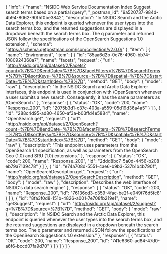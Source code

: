 {
  "info": {
    "name": "NSIDC Web Service Documentation Index Suggest search terms based on a partial query",
    "_postman_id": "9a520737-984d-4b94-8062-90f5f0be3842",
    "description": "In NSIDC Search and the Arctic Data Explorer, this endpoint is queried whenever the user types into the search terms box, and the returned suggestions are displayed in a dropdown beneath the search terms box. The q parameter and returned JSON follow the specifications of the OpenSearch Suggestions 1.0 extension.",
    "schema": "https://schema.getpostman.com/json/collection/v2.0.0/"
  },
  "item": [
    {
      "name": "Environment",
      "item": [
        {
          "id": "85aa6d2b-0e76-4960-bb74-1080924368a7",
          "name": "facets",
          "request": {
            "url": "http://nsidc.org/api/dataset/2/Facets?count=%7B%7D&endDate=%7B%7D&facetFilters=%7B%7D&searchTerms=%7B%7D&sortKeys=%7B%7D&source=%7B%7D&spatial=%7B%7D&startDate=%7B%7D&startIndex=%7B%7D",
            "method": "GET",
            "body": {
              "mode": "raw"
            },
            "description": "In the NSIDC Search and Arctic Data Explorer interfaces, this endpoint is used in conjunction with /OpenSearch whenever a user submits a new search. Consequently, it has the same parameters as /OpenSearch."
          },
          "response": [
            {
              "status": "OK",
              "code": 200,
              "name": "Response_200",
              "id": "2075b3d1-c37c-403a-a559-05d19d36a4a5"
            }
          ]
        },
        {
          "id": "288c4d95-ad80-4650-af3a-b03ffd4e5884",
          "name": "OpenSearch.get",
          "request": {
            "url": "http://nsidc.org/api/dataset/2/OpenSearch?count=%7B%7D&endDate=%7B%7D&facetFilters=%7B%7D&searchTerms=%7B%7D&sortKeys=%7B%7D&source=%7B%7D&spatial=%7B%7D&startDate=%7B%7D&startIndex=%7B%7D",
            "method": "GET",
            "body": {
              "mode": "raw"
            },
            "description": "This endpoint uses parameters from the OpenSearch 1.1 specification, as well as parameters from the OpenSearch Geo (1.0) and SRU (1.0) extensions."
          },
          "response": [
            {
              "status": "OK",
              "code": 200,
              "name": "Response_200",
              "id": "2ddd8bc7-5a0d-4456-b208-eb79a7139478"
            }
          ]
        },
        {
          "id": "e74a708d-5551-4ae6-b9b3-537b1b4b790f",
          "name": "OpenSearchDescription.get",
          "request": {
            "url": "http://nsidc.org/api/dataset/2/OpenSearchDescription",
            "method": "GET",
            "body": {
              "mode": "raw"
            },
            "description": "Describes the web interface of NSIDC's data search engine"
          },
          "response": [
            {
              "status": "OK",
              "code": 200,
              "name": "Response_200",
              "id": "76136cd3-c359-4fac-be2f-e049f76d5fc8"
            }
          ]
        },
        {
          "id": "8fa3f0d8-151b-4826-a001-7e708fb219e1",
          "name": "getSuggest",
          "request": {
            "url": "http://nsidc.org/api/dataset/2/suggest?q=%7B%7D&source=%7B%7D",
            "method": "GET",
            "body": {
              "mode": "raw"
            },
            "description": "In NSIDC Search and the Arctic Data Explorer, this endpoint is queried whenever the user types into the search terms box, and the returned suggestions are displayed in a dropdown beneath the search terms box. The q parameter and returned JSON follow the specifications of the OpenSearch Suggestions 1.0 extension."
          },
          "response": [
            {
              "status": "OK",
              "code": 200,
              "name": "Response_200",
              "id": "741e6360-ad84-47d0-a6f6-bccd07fa9d70"
            }
          ]
        }
      ]
    }
  ]
}